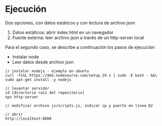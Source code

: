 # Ejecución

Dos opciones, con datos estáticos y con lectura de archivo json

1. Datos estáticos: abrir index.html en un navegador 
2. Fuente externa: leer archivo json a través de un http-server local

Para el segundo caso, se describe a continuación los pasos de ejecución:

* Instalar node
* Leer datos desde archivo json

```
// instalar nodejs - ejemplo en ubuntu 
curl -fsSL https://deb.nodesource.com/setup_19.x | sudo -E bash - &&\
sudo apt-get install -y nodejs

// levantar servidor
cd [directorio raíz del repositorio]
npx http-server

// modificar archivo js/scripts.js, indicar ip y puerto en línea 62

// abrir 
http://localhost:8080

```